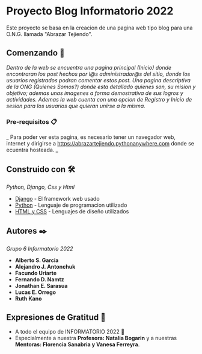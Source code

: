 # Proyecto Blog Informatorio 2022

Este proyecto se basa en la creacion de una pagina web tipo blog para una O.N.G. llamada "Abrazar Tejiendo".

## Comenzando 🚀

_Dentro de la web se encuentra una pagina principal (Inicio) donde encontraran los post hechos por l@s administrador@s del sitio, donde los usuarios registrados podran comentar estos post. Una pagina descriptiva de la ONG (Quienes Somos?) donde esta detallado quienes son, su mision y objetivo; ademas unas imagenes a forma demostrativa de sus logros y actividades.
 Ademas la web cuenta con una opcion de Registro y Inicio de sesion para los usuarios que quieran unirse a la misma._


### Pre-requisitos 📋

_ Para poder ver esta pagina, es necesario tener un navegador web, internet y dirigirse a https://abrazartejiendo.pythonanywhere.com donde se ecuentra hosteada. _


## Construido con 🛠️

_Python, Django, Css y Html_

* [Django](https://www.djangoproject.com) - El framework web usado
* [Python](https://www.python.org) - Lenguaje de programacion utilizado
* [HTML y CSS](https://developer.mozilla.org/es/docs/Web) - Lenguajes de diseño utilizados


## Autores ✒️

_Grupo 6 Informatorio 2022_


* **Alberto S. Garcia** 
* **Alejandro J. Antonchuk** 
* **Facundo	Uriarte** 
* **Fernando D. Namtz** 
* **Jonathan E. Sarasua**  
* **Lucas E. Orrego** 
* **Ruth Kano**  


## Expresiones de Gratitud 🎁

* A todo el equipo de INFORMATORIO 2022 📢
* Especialmente a nuestra **Profesora: Natalia Bogarin** y a nuestras **Mentoras: Florencia Sanabria y Vanesa Ferreyra**. 

